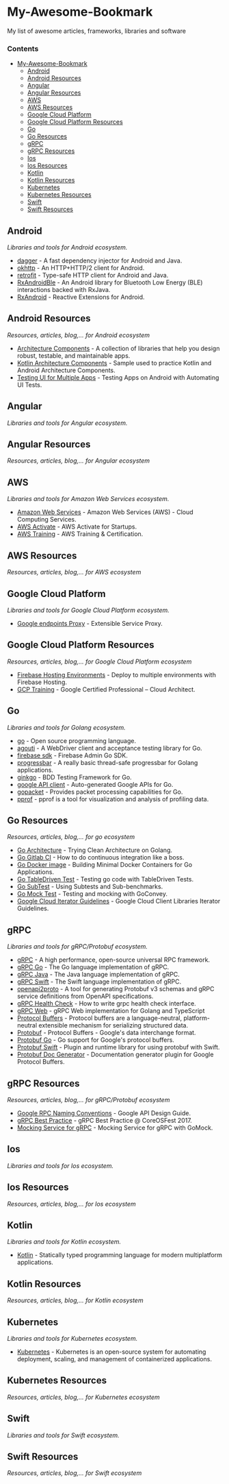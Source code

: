 # My-Awesome-Bookmark
My list of awesome articles, frameworks, libraries and software

### Contents

- [My-Awesome-Bookmark](#my-awesome-bookmark)
    - [Android](#android)
    - [Android Resources](#android-resources)
    - [Angular](#angular)
    - [Angular Resources](#angular-resources)
    - [AWS](#aws)
    - [AWS Resources](#aws-resources)
    - [Google Cloud Platform](#google-cloud-platform)
    - [Google Cloud Platform Resources](#google-cloud-platform-resources)
    - [Go](#go)
    - [Go Resources](#go-resources)
    - [gRPC](#grpc)
    - [gRPC Resources](#grpc-resources)
    - [Ios](#ios)
    - [Ios Resources](#ios-resources)
    - [Kotlin](#kotlin)
    - [Kotlin Resources](#kotlin-resources)
    - [Kubernetes](#kubernetes)
    - [Kubernetes Resources](#kubernetes-resources)
    - [Swift](#swift)
    - [Swift Resources](#swift-resources)    

## Android

*Libraries and tools for Android ecosystem.*

* [dagger](https://github.com/google/dagger) - A fast dependency injector for Android and Java.
* [okhttp](https://github.com/square/okhttp) - An HTTP+HTTP/2 client for Android.
* [retrofit](https://github.com/square/retrofit) - Type-safe HTTP client for Android and Java.
* [RxAndroidBle](https://github.com/Polidea/RxAndroidBle) - An Android library for Bluetooth Low Energy (BLE) interactions backed with RxJava.
* [RxAndroid](https://github.com/ReactiveX/RxAndroid) - Reactive Extensions for Android.

## Android Resources

*Resources, articles, blog,... for Android ecosystem*

* [Architecture Components](https://developer.android.com/topic/libraries/architecture/index.html) - A collection of libraries that help you design robust, testable, and maintainable apps.
* [Kotlin Architecture Components](https://github.com/erikcaffrey/Android-Architecture-Components-Kotlin) - Sample used to practice Kotlin and Android Architecture Components.
* [Testing UI for Multiple Apps](https://developer.android.com/training/testing/ui-testing/uiautomator-testing.html#setup) - Testing Apps on Android with Automating UI Tests.

## Angular

*Libraries and tools for Angular ecosystem.*

## Angular Resources

*Resources, articles, blog,... for Angular ecosystem*

## AWS

*Libraries and tools for Amazon Web Services ecosystem.*

* [Amazon Web Services](https://aws.amazon.com/) - Amazon Web Services (AWS) -  Cloud Computing Services.
* [AWS Activate](https://aws.amazon.com/activate/) - AWS Activate for Startups.
* [AWS Training](https://www.aws.training/Training) - AWS Training & Certification.

## AWS Resources

*Resources, articles, blog,... for AWS ecosystem*

## Google Cloud Platform

*Libraries and tools for Google Cloud Platform ecosystem.*

* [Google endpoints Proxy](https://github.com/cloudendpoints/esp) - Extensible Service Proxy.

## Google Cloud Platform Resources

*Resources, articles, blog,... for Google Cloud Platform ecosystem*

* [Firebase Hosting Environments](https://firebase.googleblog.com/2016/07/deploy-to-multiple-environments-with.html) - Deploy to multiple environments with Firebase Hosting.
* [GCP Training](https://thesaffageek.co.uk/gcp/google-certified-professional-cloud-architect/) - Google Certified Professional – Cloud Architect.

## Go

*Libraries and tools for Golang ecosystem.*

* [go](https://golang.org/) - Open source programming language.
* [agouti](https://github.com/sclevine/agouti) - A WebDriver client and acceptance testing library for Go.
* [firebase sdk](https://github.com/firebase/firebase-admin-go/) - Firebase Admin Go SDK.
* [progressbar](https://github.com/schollz/progressbar) - A really basic thread-safe progressbar for Golang applications.
* [ginkgo](https://github.com/onsi/ginkgo) - BDD Testing Framework for Go.
* [google API client](https://github.com/google/google-api-go-client) - Auto-generated Google APIs for Go.
* [gopacket](https://github.com/google/gopacket) - Provides packet processing capabilities for Go.
* [pprof](https://github.com/google/pprof) - pprof is a tool for visualization and analysis of profiling data.

## Go Resources

*Resources, articles, blog,... for go ecosystem*

* [Go Architecture](https://hackernoon.com/golang-clean-archithecture-efd6d7c43047) - Trying Clean Architecture on Golang.
* [Go Gitlab CI](https://about.gitlab.com/2017/11/27/go-tools-and-gitlab-how-to-do-continuous-integration-like-a-boss/) - How to do continuous integration like a boss.
* [Go Docker image](https://blog.codeship.com/building-minimal-docker-containers-for-go-applications/) - Building Minimal Docker Containers for Go Applications.
* [Go TableDriven Test](https://github.com/golang/go/wiki/TableDrivenTests) - Testing go code with TableDriven Tests.
* [Go SubTest](https://blog.golang.org/subtests) - Using Subtests and Sub-benchmarks.
* [Go Mock Test](http://callistaenterprise.se/blogg/teknik/2017/03/03/go-blog-series-part4/) - Testing and mocking with GoConvey.
* [Google Cloud Iterator Guidelines](https://gist.github.com/tcnksm/eb78363fda067fdccd06ee8e7455b38b) - Google Cloud Client Libraries Iterator Guidelines.

## gRPC 

*Libraries and tools for gRPC/Protobuf ecosystem.*

* [gRPC](https://grpc.io/) - A high performance, open-source universal RPC framework.
* [gRPC Go](https://github.com/grpc/grpc-go) - The Go language implementation of gRPC.
* [gRPC Java](https://github.com/grpc/grpc-java) - The Java language implementation of gRPC.
* [gRPC Swift](https://github.com/grpc/grpc-swift) - The Swift language implementation of gRPC.
* [openapi2proto](https://github.com/NYTimes/openapi2proto) - A tool for generating Protobuf v3 schemas and gRPC service definitions from OpenAPI specifications.
* [gRPC Health Check](https://github.com/go-training/grpc-health-check) - How to write grpc health check interface.
* [gRPC Web](https://github.com/improbable-eng/grpc-web) - gRPC Web implementation for Golang and TypeScript
* [Protocol Buffers](https://developers.google.com/protocol-buffers/) - Protocol buffers are a language-neutral, platform-neutral extensible mechanism for serializing structured data.
* [Protobuf](https://github.com/google/protobuf) - Protocol Buffers - Google's data interchange format.
* [Protobuf Go](https://github.com/golang/protobuf) - Go support for Google's protocol buffers.
* [Protobuf Swift](https://github.com/apple/swift-protobuf) - Plugin and runtime library for using protobuf with Swift.
* [Protobuf Doc Generator](https://github.com/pseudomuto/protoc-gen-doc) - Documentation generator plugin for Google Protocol Buffers.

## gRPC Resources

*Resources, articles, blog,... for gRPC/Protobuf ecosystem*

* [Google RPC Naming Conventions](https://cloud.google.com/apis/design/naming_convention) - Google API Design Guide.
* [gRPC Best Practice](https://gist.github.com/tcnksm/eb78363fda067fdccd06ee8e7455b38b) - gRPC Best Practice @ CoreOSFest 2017.
* [Mocking Service for gRPC](https://github.com/grpc/grpc-go/blob/master/Documentation/gomock-example.md) - Mocking Service for gRPC with GoMock.

## Ios 

*Libraries and tools for Ios ecosystem.*

## Ios Resources

*Resources, articles, blog,... for Ios ecosystem*

## Kotlin 

*Libraries and tools for Kotlin ecosystem.*

* [Kotlin](https://kotlinlang.org/) - Statically typed programming language for modern multiplatform applications.

## Kotlin Resources

*Resources, articles, blog,... for Kotlin ecosystem*

## Kubernetes

*Libraries and tools for Kubernetes ecosystem.*

* [Kubernetes](https://kubernetes.io/) - Kubernetes is an open-source system for automating deployment, scaling, and management of containerized applications.

## Kubernetes Resources

*Resources, articles, blog,... for Kubernetes ecosystem*

## Swift

*Libraries and tools for Swift ecosystem.*

## Swift Resources

*Resources, articles, blog,... for Swift ecosystem*
